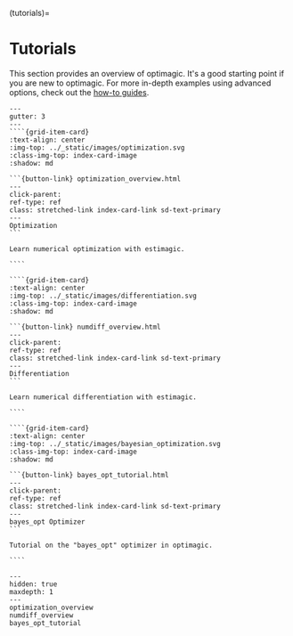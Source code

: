 (tutorials)=

# Tutorials

This section provides an overview of optimagic. It's a good starting point if you are
new to optimagic. For more in-depth examples using advanced options, check out the
[how-to guides](how-to).

`````{grid} 1 2 2 3
---
gutter: 3
---
````{grid-item-card}
:text-align: center
:img-top: ../_static/images/optimization.svg
:class-img-top: index-card-image
:shadow: md

```{button-link} optimization_overview.html
---
click-parent:
ref-type: ref
class: stretched-link index-card-link sd-text-primary
---
Optimization
```

Learn numerical optimization with estimagic.

````

````{grid-item-card}
:text-align: center
:img-top: ../_static/images/differentiation.svg
:class-img-top: index-card-image
:shadow: md

```{button-link} numdiff_overview.html
---
click-parent:
ref-type: ref
class: stretched-link index-card-link sd-text-primary
---
Differentiation
```

Learn numerical differentiation with estimagic.

````

````{grid-item-card}
:text-align: center
:img-top: ../_static/images/bayesian_optimization.svg
:class-img-top: index-card-image
:shadow: md

```{button-link} bayes_opt_tutorial.html
---
click-parent:
ref-type: ref
class: stretched-link index-card-link sd-text-primary
---
bayes_opt Optimizer
```

Tutorial on the "bayes_opt" optimizer in optimagic.

````

`````

```{toctree}
---
hidden: true
maxdepth: 1
---
optimization_overview
numdiff_overview
bayes_opt_tutorial
```
